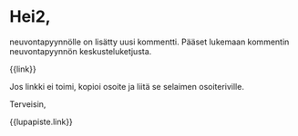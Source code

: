 # Hei2,

neuvontapyynn&ouml;lle on lis&auml;tty uusi kommentti. P&auml;&auml;set lukemaan kommentin neuvontapyynn&ouml;n keskusteluketjusta.

{{link}}

Jos linkki ei toimi, kopioi osoite ja liit&auml; se selaimen osoiteriville.

Terveisin,

{{lupapiste.link}}
